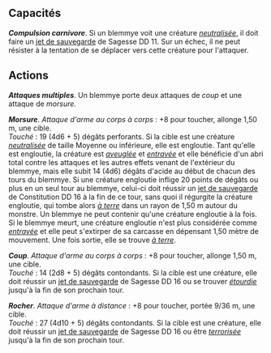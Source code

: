 ## Capacités
_**Compulsion carnivore**_. Si un blemmye voit une créature [_neutralisée_](/gerer-la-sante-du-personnage/#neutralise), il doit faire un [jet de sauvegarde](/utiliser-les-caracteristiques/#jets-de-sauvegarde) de Sagesse DD 11. Sur un échec, il ne peut résister à la tentation de se déplacer vers cette créature pour l'attaquer.

## Actions
_**Attaques multiples**_. Un blemmye porte deux attaques de _coup_ et une attaque de _morsure_.

_**Morsure**_. _Attaque d'arme au corps à corps_ : +8 pour toucher, allonge 1,50 m, une cible.  
_Touché_ : 19 (4d6 + 5) dégâts perforants. Si la cible est une créature [_neutralisée_](/gerer-la-sante-du-personnage/#neutralise) de taille Moyenne ou inférieure, elle est engloutie. Tant qu'elle est engloutie, la créature est [_aveuglée_](/gerer-la-sante-du-personnage/#aveugle) et [_entravée_](/gerer-la-sante-du-personnage/#entrave) et elle bénéficie d'un abri total contre les attaques et les autres effets venant de l'extérieur du blemmye, mais elle subit 14 (4d6) dégâts d'acide au début de chacun des tours du blemmye. Si une créature engloutie inflige 20 points de dégâts ou plus en un seul tour au blemmye, celui-ci doit réussir un [jet de sauvegarde](/utiliser-les-caracteristiques/#jets-de-sauvegarde) de Constitution DD 16 à la fin de ce tour, sans quoi il régurgite la créature engloutie, qui tombe alors [_à terre_](/gerer-la-sante-du-personnage/#a-terre) dans un rayon de 1,50 m autour du monstre. Un blemmye ne peut contenir qu'une créature engloutie à la fois. Si le blemmye meurt, une créature engloutie n'est plus considérée comme [_entravée_](/gerer-la-sante-du-personnage/#entrave) et elle peut s'extirper de sa carcasse en dépensant 1,50 mètre de mouvement. Une fois sortie, elle se trouve [_à terre_](/gerer-la-sante-du-personnage/#a-terre).

_**Coup**_. _Attaque d'arme au corps à corps_ : +8 pour toucher, allonge 1,50 m, une cible.  
_Touché_ : 14 (2d8 + 5) dégâts contondants. Si la cible est une créature, elle doit réussir un [jet de sauvegarde](/utiliser-les-caracteristiques/#jets-de-sauvegarde) de Sagesse DD 16 ou se trouver [_étourdie_](/gerer-la-sante-du-personnage/#etourdi) jusqu'à la fin de son prochain tour.

_**Rocher**_. _Attaque d'arme à distance_ : +8 pour toucher, portée 9/36 m, une cible.  
_Touché_ : 27 (4d10 + 5) dégâts contondants. Si la cible est une créature, elle doit réussir un [jet de sauvegarde](/utiliser-les-caracteristiques/#jets-de-sauvegarde) de Sagesse DD 16 ou être [_terrorisée_](/gerer-la-sante-du-personnage/#terrorise) jusqu'à la fin de son prochain tour.
